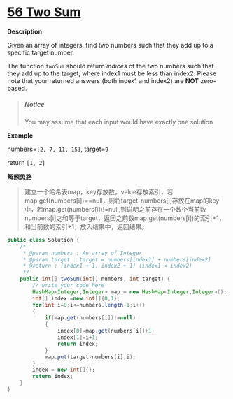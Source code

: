 # [56 Two Sum](http://www.lintcode.com/en/problem/two-sum/)

**Description**

Given an array of integers, find two numbers such that they add up to a specific target number.

The function `twoSum` should return *indices* of the two numbers such that they add up to the target, where index1 must be less than index2. Please note that your returned answers (both index1 and index2) are **NOT** zero-based.

> #####  Notice
>
> You may assume that each input would have exactly one solution

**Example**

numbers=`[2, 7, 11, 15]`, target=`9`

return `[1, 2]`

**解题思路**

> 建立一个哈希表map，key存放数，value存放索引，若map.get(numbers[i])==null，则将target-numbers[i]存放在map的key中，若map.get(numbers[i])!=null,则说明之前存在一个数个当前数numbers[i]之和等于target，返回之前数map.get(numbers[i])的索引+1，和当前数的索引+1，放入结果中，返回结果。

```java
public class Solution {
    /*
     * @param numbers : An array of Integer
     * @param target : target = numbers[index1] + numbers[index2]
     * @return : [index1 + 1, index2 + 1] (index1 < index2)
     */
    public int[] twoSum(int[] numbers, int target) {
        // write your code here
        HashMap<Integer,Integer> map = new HashMap<Integer,Integer>();
        int[] index =new int[]{0,1};
        for(int i=0;i<=numbers.length-1;i++)
        {
            if(map.get(numbers[i])!=null)
            {
                index[0]=map.get(numbers[i])+1;
                index[1]=i+1;
                return index;
            }
            map.put(target-numbers[i],i);
        }
        index = new int[]{};
        return index;
    }
}
```

